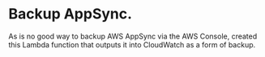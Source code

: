 # Backup AppSync.

As is no good way to backup AWS AppSync via the AWS Console, created this Lambda function that outputs it into CloudWatch as a form of backup.

